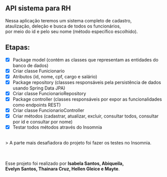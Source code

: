 ## API sistema para RH

Nessa aplicação teremos um sistema completo de cadastro,\
ataulização, deleção e busca de todos os funcionários,\
por meio do id e pelo seu nome (método específico escolhido).

## Etapas: 
- [x] Package model (contém as classes que representam as entidades do banco de dados)
- [x] Criar classe Funicionario
- [x] Atributos (id, nome, cpf, cargo e salário)
- [x] Package repository (classses responsáveis pela persistência de dados usando Spring Data JPA)
- [x] Criar classe FuncionarioRepository
- [x] Package controller (classes responsáveis por expor as funcionalidades como endpoints REST)
- [x] Criar classe FuncionarioController
- [x] Criar métodos (cadastrar, atualizar, excluir, consultar todos, consultar por id e consultar por nome)
- [x] Testar todos métodos através do Insomnia
</br>
> A parte mais desafiadora do projeto foi fazer os testes no Insomnia.  

</br></br> Esse projeto foi realizado por **Isabela Santos, Abiqueila,\
Evelyn Santos, Thainara Cruz, Hellen Gleice e Mayte**.
